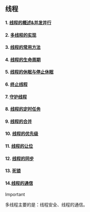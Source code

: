 ## 线程
#### 1. [线程的概述&并发并行](https://github.com/camelliaxiaohua/JavaSE/tree/master/Part3/src/com/camellia/thread/Abegin)
#### 2. [多线程的实现](https://github.com/camelliaxiaohua/JavaSE/tree/master/Part3/src/com/camellia/thread/ImplementingMultiThreading)
#### 3. [线程的常用方法](https://github.com/camelliaxiaohua/JavaSE/tree/master/Part3/src/com/camellia/thread/MethodForThreads)
#### 4. [线程的生命周期](https://github.com/camelliaxiaohua/JavaSE/tree/master/Part3/src/com/camellia/thread/ThreadLifecycle)
#### 5. [线程的休眠与停止休眠](https://github.com/camelliaxiaohua/JavaSE/tree/master/Part3/src/com/camellia/thread/sleep)
#### 6. [终止线程](https://github.com/camelliaxiaohua/JavaSE/tree/master/Part3/src/com/camellia/thread/suspension)
#### 7. [守护线程](https://github.com/camelliaxiaohua/JavaSE/tree/master/Part3/src/com/camellia/thread/DaemonThread)
#### 8. [线程的定时任务](https://github.com/camelliaxiaohua/JavaSE/tree/master/Part3/src/com/camellia/thread/ScheduledTasks)
#### 9. [线程的合并](https://github.com/camelliaxiaohua/JavaSE/tree/master/Part3/src/com/camellia/thread/ThreadMerging)
#### 10. [线程的优先级](https://github.com/camelliaxiaohua/JavaSE/tree/master/Part3/src/com/camellia/thread/ThreadPriority)
#### 11. [线程的让位](https://github.com/camelliaxiaohua/JavaSE/tree/master/Part3/src/com/camellia/thread/yield)
#### 12. [线程的同步](https://github.com/camelliaxiaohua/JavaSE/tree/master/Part3/src/com/camellia/thread/ThreadSafe)
#### 13. [死锁](https://github.com/camelliaxiaohua/JavaSE/tree/master/Part3/src/com/camellia/thread/deadlock)
#### 14.[线程的通信](https://github.com/camelliaxiaohua/JavaSE/tree/master/Part3/src/com/camellia/thread/ThreadedCommunication)


> [!IMPORTANT]
>
> 多线程主要的是：线程安全、线程的通信。
